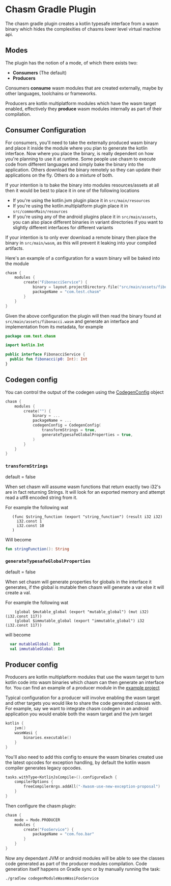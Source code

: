 # Chasm Gradle Plugin

The chasm gradle plugin creates a kotlin typesafe interface from a wasm binary which hides
the complexities of chasms lower level virtual machine api.

## Modes

The plugin has the notion of a mode, of which there exists two:

- **Consumers** (The default)
- **Producers**

Consumers **consume** wasm modules that are created externally, maybe by other
languages, toolchains or frameworks.

Producers are kotlin multiplatform modules which have the wasm target enabled, effectively they
**produce** wasm modules internally as part of their compilation.


## Consumer Configuration

For consumers, you'll need to take the externally produced wasm binary and place it inside the module
where you plan to generate the kotlin interface. Now where you place the binary, is really dependent
on how you're planning to use it at runtime. Some people use chasm to execute code from different languages
and simply bake the binary into the application. Others download the binary remotely so they can update
their applications on the fly. Others do a mixture of both.

If your intention is to bake the binary into modules resources/assets at all then it would be best to place
it in one of the following locations

- If you're using the kotlin.jvm plugin place it in `src/main/resources`
- If you're using the kotlin.multiplatform plugin place it in `src/commonMain/resources`
- If you're using any of the android plugins place it in `src/main/assets`, you can also place different binaries in variant directories
if you want to slightly different interfaces for different variants

If your intention is to only ever download a remote binary then place the binary in `src/main/wasm`, as this will prevent
it leaking into your compiled artifacts.

Here's an example of a configuration for a wasm binary will be baked into the module

```kotlin
chasm {
    modules {
        create("FibonacciService") {
            binary = layout.projectDirectory.file("src/main/assets/fibonacci.wasm")
            packageName = "com.test.chasm"
        }
    }
}
```

Given the above configuration the plugin will then read the binary found at `src/main/assets/fibonacci.wasm` and generate an
interface and implementation from its metadata, for example

```kotlin
package com.test.chasm

import kotlin.Int

public interface FibonacciService {
  public fun fibonacci(p0: Int): Int
}
```

## Codegen config

You can control the output of the codegen using the [CodegenConfig](../chasm-gradle-plugin/src/main/kotlin/io/github/charlietap/chasm/gradle/CodegenConfig.kt) object

```kotlin
chasm {
    modules {
        create("") {
            binary = ...
            packageName = ...
            codegenConfig = CodegenConfig(
                transformStrings = true,
                generateTypesafeGlobalProperties = true,
            )
        }
    }
}
```

### `transformStrings`

default = false

When set chasm will assume wasm functions that return exactly two i32's are in fact returning Strings. It will look
for an exported memory and attempt read a utf8 encoded string from it.

For example the following wat

```wat
   (func $string_function (export "string_function") (result i32 i32)
     i32.const 1
     i32.const 10
   )
```

Will become

```kotlin
fun stringFunction(): String
```

### `generateTypesafeGlobalProperties`

default = false

When set chasm will generate properties for globals in the interface it generates, if the global is mutable then chasm will generate a var
else it will create a val.

For example the following wat

```wat
    (global $mutable_global (export "mutable_global") (mut i32) (i32.const 117))
    (global $immutable_global (export "immutable_global") i32 (i32.const 117))
```

will become

```kotlin
  var mutableGlobal: Int
  val immutableGlobal: Int
```

## Producer config

Producers are kotlin multiplatform modules that use the wasm target to turn kotlin code into wasm binaries which chasm can then generate
an interface for. You can find an example of a producer module in the [example project](../example/producer/build.gradle.kts)

Typical configuration for a producer will involve enabling the wasm target and other targets you would like to share
the code generated classes with. For example, say we want to integrate chasm codegen in an android application you would enable both
the wasm target and the jvm target

```kotlin
kotlin {
    jvm()
    wasmWasi {
        binaries.executable()
    }
}
```

You'll also need to add this config to ensure the wasm binaries created use the latest opcodes for exception handling, by default the
kotlin wasm compiler generates legacy opcodes.

```kotlin
tasks.withType<KotlinJsCompile>().configureEach {
    compilerOptions {
        freeCompilerArgs.addAll("-Xwasm-use-new-exception-proposal")
    }
}
```

Then configure the chasm plugin:

```kotlin
chasm {
    mode = Mode.PRODUCER
    modules {
        create("FooService") {
            packageName = "com.foo.bar"
        }
    }
}
```

Now any dependant JVM or android modules will be able to see the classes code generated as part of the producer modules
compilation. Code generation itself happens on Gradle sync or by manually running the task:

```shell
./gradlew codegenModuleWasmWasiFooService
```



